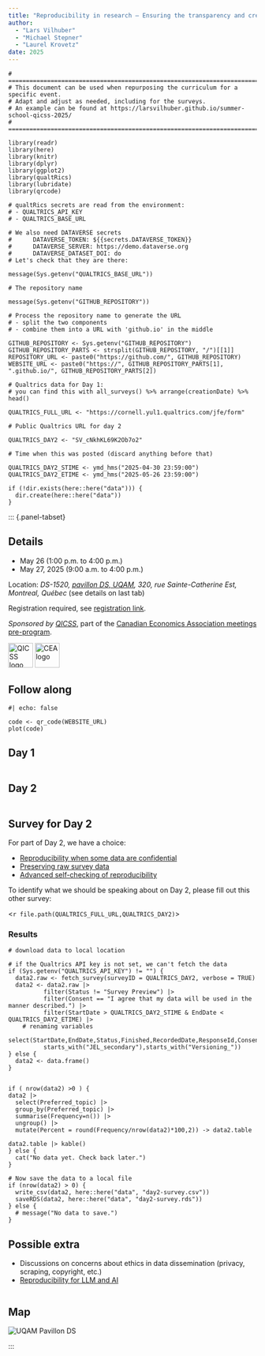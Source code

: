 ```yaml
---
title: "Reproducibility in research – Ensuring the transparency and credibility of your work"
author: 
  - "Lars Vilhuber"
  - "Michael Stepner"
  - "Laurel Krovetz"
date: 2025
---
```


```{r config,include=FALSE}
# ========================================================================================
# This document can be used when repurposing the curriculum for a specific event.
# Adapt and adjust as needed, including for the surveys. 
# An example can be found at https://larsvilhuber.github.io/summer-school-qicss-2025/
# ========================================================================================

library(readr)
library(here)
library(knitr)
library(dplyr)
library(ggplot2)
library(qualtRics)
library(lubridate)
library(qrcode)

# qualtRics secrets are read from the environment:
# - QUALTRICS_API_KEY
# - QUALTRICS_BASE_URL

# We also need DATAVERSE secrets
#      DATAVERSE_TOKEN: ${{secrets.DATAVERSE_TOKEN}}
#      DATAVERSE_SERVER: https://demo.dataverse.org
#      DATAVERSE_DATASET_DOI: do
# Let's check that they are there:

message(Sys.getenv("QUALTRICS_BASE_URL"))

# The repository name

message(Sys.getenv("GITHUB_REPOSITORY"))

# Process the repository name to generate the URL
# - split the two components
# - combine them into a URL with 'github.io' in the middle

GITHUB_REPOSITORY <- Sys.getenv("GITHUB_REPOSITORY")
GITHUB_REPOSITORY_PARTS <- strsplit(GITHUB_REPOSITORY, "/")[[1]]
REPOSITORY_URL <- paste0("https://github.com/", GITHUB_REPOSITORY)
WEBSITE_URL <- paste0("https://", GITHUB_REPOSITORY_PARTS[1], ".github.io/", GITHUB_REPOSITORY_PARTS[2])

# Qualtrics data for Day 1:
# you can find this with all_surveys() %>% arrange(creationDate) %>% head()

QUALTRICS_FULL_URL <- "https://cornell.yul1.qualtrics.com/jfe/form"

# Public Qualtrics URL for day 2

QUALTRICS_DAY2 <- "SV_cNkhKL69K2Ob7o2"

# Time when this was posted (discard anything before that)

QUALTRICS_DAY2_STIME <- ymd_hms("2025-04-30 23:59:00")
QUALTRICS_DAY2_ETIME <- ymd_hms("2025-05-26 23:59:00")

if (!dir.exists(here::here("data"))) {
  dir.create(here::here("data"))
}
```

::: {.panel-tabset}

## Details

- May 26 (1:00 p.m. to 4:00 p.m.) 
- May 27, 2025 (9:00 a.m. to 4:00 p.m.)

Location: *DS-1520, [pavillon DS, UQAM](https://plancampus.uqam.ca/#pavillon/ds), 320, rue Sainte-Catherine Est, Montreal, Québec* (see details on last tab)

Registration required, see [registration link](https://ecommerce.dexero.com/shopping/ciqss/ciqss/event/school_repro25/Detail.view).

*Sponsored by [QICSS](https://ciqss.org)*, part of the [Canadian Economics Association meetings pre-program](https://www.economics.ca/cea2025).

<img height="50px" src="https://ciqss.org/wp-content/uploads/2024/02/logo-ciqss-temp-1024x407.webp" alt="QICSS logo" />
<img height="50px" src="https://www.economics.ca/resources/Pictures/full_logo_with_wordmark_II.svg" alt="CEA logo" />

## Follow along

```{r qrcode}
#| echo: false

code <- qr_code(WEBSITE_URL)
plot(code)

```


## Day 1


```{r, child=c(here::here('toc.md'))}	
```



## Day 2


```{r, child=c(here::here('toc2.md'))}	
```



## Survey for Day 2

For part of Day 2, we have a choice:

- [Reproducibility when some data are confidential](https://labordynamicsinstitute.github.io/reproducibility-confidential/) 
- [Preserving raw survey data](presentation/day2.html#preserving-raw-survey-data)
- [Advanced self-checking of reproducibility](https://larsvilhuber.github.io/self-checking-reproducibility/presentation/)

To identify what we should be speaking about on Day 2, please fill out this other survey:

<`r file.path(QUALTRICS_FULL_URL,QUALTRICS_DAY2)`>

### Results

```{r downloaddata2,include=FALSE}
# download data to local location

# if the Qualtrics API key is not set, we can't fetch the data
if (Sys.getenv("QUALTRICS_API_KEY") != "") {
  data2.raw <- fetch_survey(surveyID = QUALTRICS_DAY2, verbose = TRUE) 
  data2 <- data2.raw |>
          filter(Status != "Survey Preview") |>
          filter(Consent == "I agree that my data will be used in the manner described.") |>
          filter(StartDate > QUALTRICS_DAY2_STIME & EndDate < QUALTRICS_DAY2_ETIME) |>
    # renaming variables
    select(StartDate,EndDate,Status,Finished,RecordedDate,ResponseId,Consent,Preferred_topic,Degree,JEL_primary,
          starts_with("JEL_secondary"),starts_with("Versioning_"))
} else {
  data2 <- data.frame()
}

```

```{r create_table2, results='asis', include=TRUE,echo=FALSE,message=FALSE}

if ( nrow(data2) >0 ) {
data2 |>
  select(Preferred_topic) |>
  group_by(Preferred_topic) |>
  summarise(Frequency=n()) |>
  ungroup() |>
  mutate(Percent = round(Frequency/nrow(data2)*100,2)) -> data2.table

data2.table |> kable()
} else {
  cat("No data yet. Check back later.")
}
```

```{r preserve data, include=FALSE,echo=FALSE,message=FALSE}
# Now save the data to a local file
if (nrow(data2) > 0) {
  write_csv(data2, here::here("data", "day2-survey.csv"))
  saveRDS(data2, here::here("data", "day2-survey.rds"))
} else {
  # message("No data to save.")
}
```

## Possible extra


- Discussions on concerns about ethics in data dissemination (privacy, scraping, copyright, etc.)
- [Reproducibility for LLM and AI](https://larsvilhuber.github.io/reproducibility-for-llm/presentation/)

```{r, child=c(here::here('99-links.md'))}
```

## Map

![UQAM Pavillon DS](https://plancampus.uqam.ca/fichiers/images/cartes_pavillons/DS.gif)




:::

